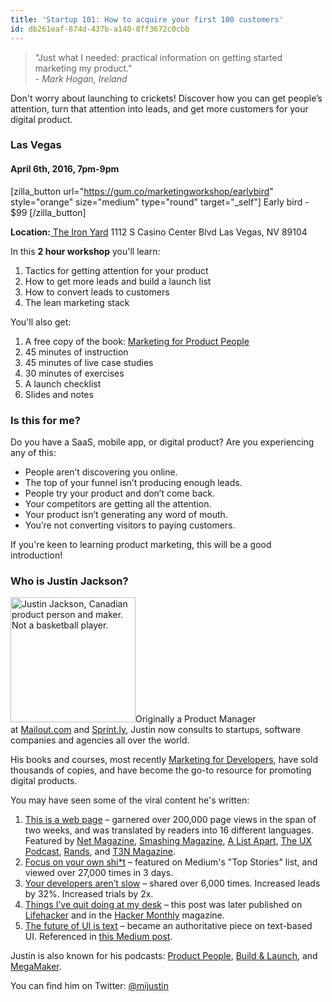 ```yaml
---
title: 'Startup 101: How to acquire your first 100 customers'
id: db261eaf-874d-437b-a140-8ff3672c0cbb
---
```

<blockquote>"Just what I needed: practical information on getting started marketing my product."

<footer>- <cite>Mark Hogan, Ireland</cite></footer></blockquote>

Don't worry about launching to crickets! Discover how you can get people’s attention, turn that attention into leads, and get more customers for your digital product.

<h3>Las Vegas</h3>

<h4>April 6th, 2016, 7pm-9pm</h4>

[zilla_button url="https://gum.co/marketingworkshop/earlybird" style="orange" size="medium" type="round" target="_self"] Early bird - $99 [/zilla_button]

<strong>Location:</strong><a href="https://www.theironyard.com/locations/las-vegas.html"> The Iron Yard</a>
1112 S Casino Center Blvd
Las Vegas, NV 89104

In this <strong>2 hour workshop</strong> you'll learn:

<ol>
    <li>Tactics for getting attention for your product</li>
    <li>How to get more leads and build a launch list</li>
    <li>How to convert leads to customers</li>
    <li>The lean marketing stack</li>
</ol>

You'll also get:

<ol>
    <li>A free copy of the book: <a href="https://justinjackson.ca/marketingforproductpeople/">Marketing for Product People</a></li>
    <li>45 minutes of instruction</li>
    <li>45 minutes of live case studies</li>
    <li>30 minutes of exercises</li>
    <li>A launch checklist</li>
    <li>Slides and notes</li>
</ol>

<h3>Is this for me?</h3>

Do you have a SaaS, mobile app, or digital product? Are you experiencing any of this:

<ul>
    <li>People aren’t discovering you online.</li>
    <li>The top of your funnel isn’t producing enough leads.</li>
    <li>People try your product and don’t come back.</li>
    <li>Your competitors are getting all the attention.</li>
    <li>Your product isn’t generating any word of mouth.</li>
    <li>You’re not converting visitors to paying customers.</li>
</ul>

If you're keen to learning product marketing, this will be a good introduction!

<h3>Who is Justin Jackson?</h3>

<a href="http://twitter.com/mijustin"><img class="alignright wp-image-1167 size-full" src="https://justinjackson.ca/wp-content/uploads/2015/06/justin-toque-circle.png" alt="Justin Jackson, Canadian product person and maker. Not a basketball player." width="200" height="200" /></a>Originally a Product Manager at <a href="http://mailout.com">Mailout.com</a> and <a href="https://sprint.ly">Sprint.ly</a>, Justin now consults to startups, software companies and agencies all over the world.

His books and courses, most recently <a href="http://devmarketing.xyz">Marketing for Developers</a>, have sold thousands of copies, and have become the go-to resource for promoting digital products.

You may have seen some of the viral content he's written:

<ol>
    <li><a href="http://justinjackson.ca/words.html">This is a web page</a> – garnered over 200,000 page views in the span of two weeks, and was translated by readers into 16 different languages. Featured by <a href="http://www.creativebloq.com/netmag/web-industry-warned-don-t-forget-power-words-6135573">Net Magazine</a>, <a href="http://www.smashingmagazine.com/2013/10/14/strategies-design-marketing-campaigns/">Smashing Magazine</a>, <a href="https://twitter.com/alistapart/status/347778749107945473">A List Apart</a>, <a href="http://uxpodcast.com/50-james-per-begin-with-words/#comment-3004">The UX Podcast</a>, <a href="https://twitter.com/rands/status/347870413164015616">Rands</a>, and <a href="http://t3n.de/news/justin-jackson-vergesst-flat-design-fancy-css-475524/">T3N Magazine</a>.</li>
    <li><a href="https://medium.com/product-people/focus-on-your-own-shit-b8dc14f8c7c0#.wjm5mgsbn">Focus on your own shi*t</a> – featured on Medium's "Top Stories" list, and viewed over 27,000 times in 3 days.</li>
    <li><a href="https://sprint.ly/blog/your-developers-arent-slow/">Your developers aren’t slow</a> – shared over 6,000 times. Increased leads by 32%. Increased trials by 2x.</li>
    <li><a title="Things I've quit doing at my desk" href="http://justinjackson.ca/i-quit-my-desk/">Things I’ve quit doing at my desk</a> – this post was later published on <a href="http://lifehacker.com/5944132/things-ive-quit-doing-at-my-desk">Lifehacker</a> and in the <a href="http://hackermonthly.com/issue-34.html">Hacker Monthly</a> magazine.</li>
    <li><a href="http://partyline.rocks/blog/futureofui/">The future of UI is text</a> – became an authoritative piece on text-based UI. Referenced in <a href="https://medium.com/@chrismessina/2016-will-be-the-year-of-conversational-commerce-1586e85e3991#.rfbn9sutx">this Medium post</a>.</li>
</ol>

Justin is also known for his podcasts: <a href="http://productpeople.tv">Product People</a>, <a href="http://buildandlaunch.net">Build &amp; Launch</a>, and <a href="http://megamaker.co">MegaMaker</a>.

You can find him on Twitter: <a href="https://twitter.com/mijustin">@mijustin</a>